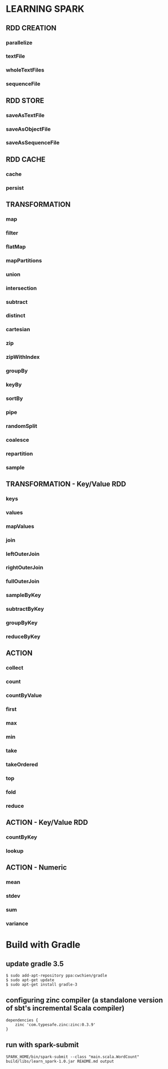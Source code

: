 # LEARNING SPARK
## RDD CREATION
### parallelize
### textFile
### wholeTextFiles
### sequenceFile
## RDD STORE
### saveAsTextFile
### saveAsObjectFile
### saveAsSequenceFile
## RDD CACHE
### cache
### persist
## TRANSFORMATION
### map
### filter
### flatMap
### mapPartitions
### union
### intersection
### subtract
### distinct
### cartesian
### zip
### zipWithIndex
### groupBy
### keyBy
### sortBy
### pipe
### randomSplit
### coalesce
### repartition
### sample
## TRANSFORMATION - Key/Value RDD
### keys
### values
### mapValues
### join
### leftOuterJoin
### rightOuterJoin
### fullOuterJoin
### sampleByKey
### subtractByKey
### groupByKey
### reduceByKey
## ACTION 
### collect
### count
### countByValue
### first
### max
### min
### take
### takeOrdered
### top
### fold
### reduce
## ACTION - Key/Value RDD
### countByKey
### lookup
## ACTION - Numeric
### mean
### stdev
### sum
### variance

# Build with Gradle
## update gradle 3.5
    $ sudo add-apt-repository ppa:cwchien/gradle
    $ sudo apt-get update
    $ sudo apt-get install gradle-3
## configuring zinc compiler (a standalone version of sbt's incremental Scala compiler)
    dependencies {
        zinc 'com.typesafe.zinc:zinc:0.3.9'
    }
## run with spark-submit
    SPARK_HOME/bin/spark-submit --class "main.scala.WordCount" build/libs/learn_spark-1.0.jar README.md output

